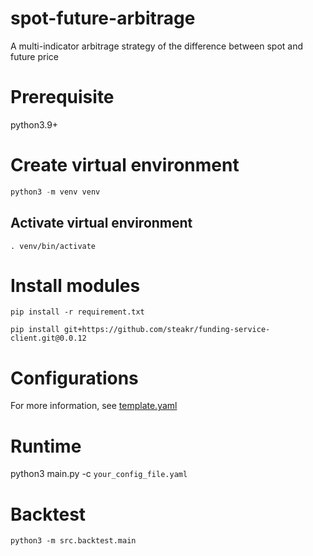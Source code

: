 # spot-future-arbitrage
A multi-indicator arbitrage strategy of the difference between spot and future price

# Prerequisite
python3.9+

# Create virtual environment
```python
python3 -m venv venv
```

## Activate virtual environment
```
. venv/bin/activate
```

# Install modules

```
pip install -r requirement.txt
```

```
pip install git+https://github.com/steakr/funding-service-client.git@0.0.12
```

# Configurations
For more information, see [template.yaml](template.yaml)

# Runtime
python3 main.py -c `your_config_file.yaml`

# Backtest

```
python3 -m src.backtest.main
```
